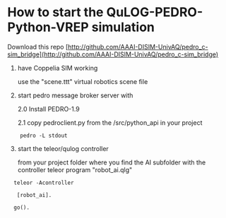 # How to start the QuLOG-PEDRO-Python-VREP simulation

Download this repo 
[http://github.com/AAAI-DISIM-UnivAQ/pedro_c-sim_bridge](http://github.com/AAAI-DISIM-UnivAQ/pedro_c-sim_bridge)

1. have Coppelia SIM working

   use the "scene.ttt" virtual robotics scene file
	
2. start pedro message broker server with

    2.0 Install PEDRO-1.9
    
	2.1 copy pedroclient.py from the <pedro>/src/python_api
	in your project
	
`    pedro -L stdout`

3. start the teleor/qulog controller

   from your project folder where you find the AI subfolder with
   the controller teleor program "robot_ai.qlg"

`   teleor -Acontroller `

`   [robot_ai].`

`   go(). `   


   

